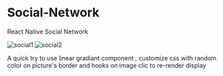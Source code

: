# Social-Network
React Native Social Network

![social1](https://user-images.githubusercontent.com/73282517/145063605-e2eac8bb-f28e-4c95-b102-39f5b33f27d2.png)
![social2](https://user-images.githubusercontent.com/73282517/145063611-92c4693a-2be0-4f38-b291-febb462af6e6.png)

A quick try to use linear gradiant component , customize css with random color on picture's border and hooks on image clic to re-render display
